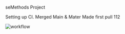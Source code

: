 seMethods Project

Setting up CI. Merged Main & Mater Made first pull 112

![workflow](https://github.com/Kizito-111/sem/actions/workflows/main.yml/badge.svg)